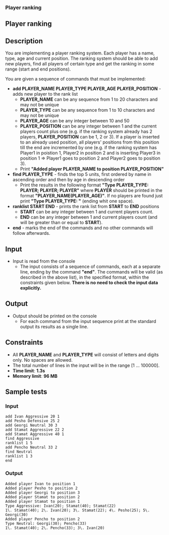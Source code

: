 <div class="page">

<div id="preview-page" class="preview-page" data-autorefresh-url="">

<div role="main" class="main-content">

<div class="container new-discussion-timeline experiment-repo-nav">

<div class="repository-content">

<div id="readme" class="readme boxed-group clearfix announce instapaper_body md">

### <span class="octicon octicon-book"></span>Player ranking

<article class="markdown-body entry-content" itemprop="text" id="grip-content">

# [<span aria-hidden="true" class="octicon octicon-link"></span>](#player-ranking)Player ranking

## [<span aria-hidden="true" class="octicon octicon-link"></span>](#description)Description

You are implementing a player ranking system. Each player has a name, type, age and current position. The ranking system should be able to add new players, find all players of certain type and get the ranking in some range (start and end positions).

You are given a sequence of commands that must be implemented:

*   **add PLAYER_NAME PLAYER_TYPE PLAYER_AGE PLAYER_POSITION** - adds new player to the rank list
    *   **PLAYER_NAME** can be any sequence from 1 to 20 characters and may not be unique
    *   **PLAYER_TYPE** can be any sequence from 1 to 10 characters and may not be unique
    *   **PLAYER_AGE** can be any integer between 10 and 50
    *   **PLAYER_POSITION** can be any integer between 1 and the current players count plus one (e.g. if the ranking system already has 2 players, **PLAYER_POSITION** can be 1, 2 or 3). If a player is inserted to an already used position, all players' positions from this position till the end are incremented by one (e.g. if the ranking system has Player1 in poistion 1, Player2 in position 2 and is inserting Player3 in position 1 => Player1 goes to position 2 and Player2 goes to position 3).
    *   Print **"Added player PLAYER_NAME to position PLAYER_POSITION"**
*   **find PLAYER_TYPE** - finds the top 5 units, first ordered by name in ascending order and then by age in descending order
    *   Print the results in the following format **"Type PLAYER_TYPE: PLAYER; PLAYER; PLAYER"** where **PLAYER** should be printed in the format **"PLAYER_NAME(PLAYER_AGE)"**. If no players are found just print **"Type PLAYER_TYPE: "** (ending whit one space).
*   **ranklist START END** - prints the rank list from **START** to **END** positions
    *   **START** can be any integer between 1 and current players count.
    *   **END** can be any integer between 1 and current players count (and will be greater than or equal to **START**).
*   **end** - marks the end of the commands and no other commands will follow afterwards.

## [<span aria-hidden="true" class="octicon octicon-link"></span>](#input)Input

*   Input is read from the console
    *   The input consists of a sequence of commands, each at a separate line, ending by the command **"end"**. The commands will be valid (as described in the above list), in the specified format, within the constraints given below. **There is no need to check the input data explicitly.**

## [<span aria-hidden="true" class="octicon octicon-link"></span>](#output)Output

*   Output should be printed on the console
    *   For each command from the input sequence print at the standard output its results as a single line.

## [<span aria-hidden="true" class="octicon octicon-link"></span>](#constraints)Constraints

*   All **PLAYER_NAME** and **PLAYER_TYPE** will consist of letters and digits only. No spaces are allowed.
*   The total number of lines in the input will be in the range [1 ... 100000].
*   **Time limit**: **1.3s**
*   **Memory limit**: **96 MB**

## [<span aria-hidden="true" class="octicon octicon-link"></span>](#sample-tests)Sample tests

### [<span aria-hidden="true" class="octicon octicon-link"></span>](#input-1)Input

```
add Ivan Aggressive 20 1
add Pesho Defensive 25 2
add Georgi Neutral 30 3
add Stamat Aggressive 22 2
add Stamat Aggressive 40 1
find Aggressive
ranklist 1 5
add Pencho Neutral 33 2
find Neutral
ranklist 1 3
end

```

### [<span aria-hidden="true" class="octicon octicon-link"></span>](#output-1)Output

```
Added player Ivan to position 1
Added player Pesho to position 2
Added player Georgi to position 3
Added player Stamat to position 2
Added player Stamat to position 1
Type Aggressive: Ivan(20); Stamat(40); Stamat(22)
1\. Stamat(40); 2\. Ivan(20); 3\. Stamat(22); 4\. Pesho(25); 5\. Georgi(30)
Added player Pencho to position 2
Type Neutral: Georgi(30); Pencho(33)
1\. Stamat(40); 2\. Pencho(33); 3\. Ivan(20)

```

</article>

</div>

</div>

</div>

</div>

</div>

</div>
